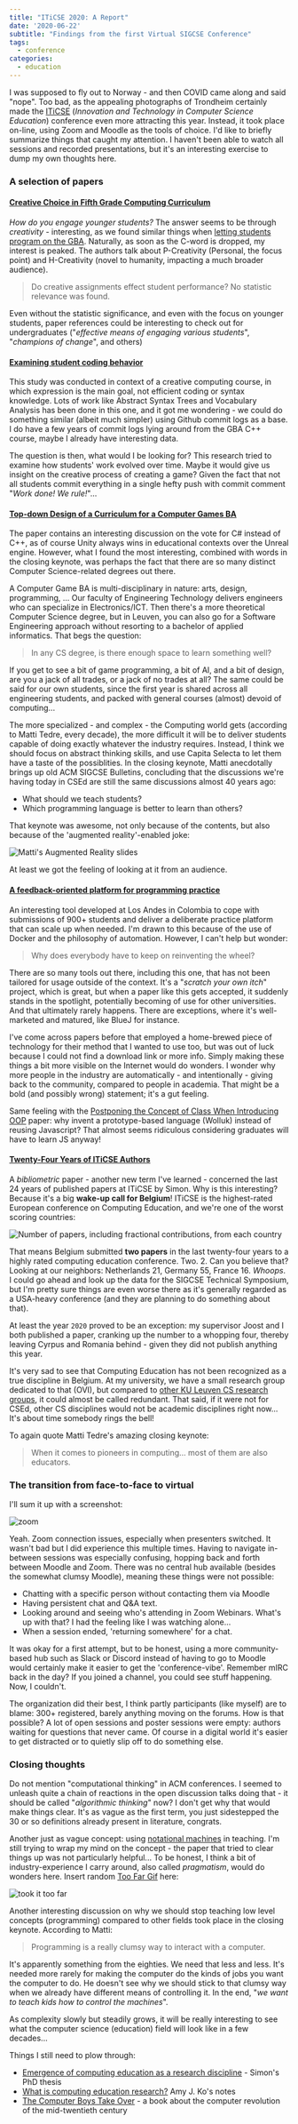 ```yaml
---
title: "ITiCSE 2020: A Report"
date: '2020-06-22'
subtitle: "Findings from the first Virtual SIGCSE Conference"
tags:
  - conference
categories:
  - education
---
```


I was supposed to fly out to Norway - and then COVID came along and said "nope". Too bad, as the appealing photographs of Trondheim certainly made the [ITiCSE](http://iticse.acm.org) (_Innovation and Technology in Computer Science Education_) conference even more attracting this year. Instead, it took place on-line, using Zoom and Moodle as the tools of choice. I'd like to briefly summarize things that caught my attention. I haven't been able to watch all sessions and recorded presentations, but it's an interesting exercise to dump my own thoughts here. 

### A selection of papers

#### [Creative Choice in Fifth Grade Computing Curriculum](https://dl.acm.org/doi/pdf/10.1145/3341525.3387405)

_How do you engage younger students?_ The answer seems to be through _creativity_ - interesting, as we found similar things when [letting students program on the GBA](/sigcse). Naturally, as soon as the C-word is dropped, my interest is peaked. The authors talk about P-Creativity (Personal, the focus point) and H-Creativity (novel to humanity, impacting a much broader audience). 

> Do creative assignments effect student performance? No statistic relevance was found. 

Even without the statistic significance, and even with the focus on younger students, paper references could be interesting to check out for undergraduates ("_effective means of engaging various students_", "_champions of change_", and others)

#### [Examining student coding behavior](https://dl.acm.org/doi/pdf/10.1145/3341525.3387408)

This study was conducted in context of a creative computing course, in which expression is the main goal, not efficient coding or syntax knowledge. Lots of work like Abstract Syntax Trees and Vocabulary Analysis has been done in this one, and it got me wondering - we could do something similar (albeit much simpler) using Github commit logs as a base. I do have a few years of commit logs lying around from the GBA C++ course, maybe I already have interesting data. 

The question is then, what would I be looking for? This research tried to examine how students' work evolved over time. Maybe it would give us insight on the creative process of creating a game? Given the fact that not all students commit everything in a single hefty push with commit comment "_Work done! We rule!_"... 

#### [Top-down Design of a Curriculum for a Computer Games BA](https://dl.acm.org/doi/pdf/10.1145/3341525.3387378)

The paper contains an interesting discussion on the vote for C# instead of C++, as of course Unity always wins in educational contexts over the Unreal engine. However, what I found the most interesting, combined with words in the closing keynote, was perhaps the fact that there are so many distinct Computer Science-related degrees out there. 

A Computer Game BA is multi-disciplinary in nature: arts, design, programming, ... Our faculty of Engineering Technology delivers engineers who can specialize in Electronics/ICT. Then there's a more theoretical Computer Science degree, but in Leuven, you can also go for a Software Engineering approach without resorting to a bachelor of applied informatics. That begs the question:

> In any CS degree, is there enough space to learn something well? 

If you get to see a bit of game programming, a bit of AI, and a bit of design, are you a jack of all trades, or a jack of no trades at all? The same could be said for our own students, since the first year is shared across all engineering students, and packed with general courses (almost) devoid of computing...  

The more specialized - and complex - the Computing world gets (according to Matti Tedre, every decade), the more difficult it will be to deliver students capable of doing exactly whatever the industry requires. Instead, I think we should focus on abstract thinking skills, and use Capita Selecta to let them have a taste of the possiblities. In the closing keynote, Matti anecdotally brings up old ACM SIGCSE Bulletins, concluding that the discussions we're having today in CSEd are still the same discussions almost 40 years ago:

- What should we teach students?
- Which programming language is better to learn than others?

That keynote was awesome, not only because of the contents, but also because of the 'augmented reality'-enabled joke:

![](../augmented.jpg "Matti's Augmented Reality slides")

At least we got the feeling of looking at it from an audience. 

#### [A feedback-oriented platform for programming practice](https://dl.acm.org/doi/pdf/10.1145/3341525.3393996)

An interesting tool developed at Los Andes in Colombia to cope with submissions of 900+ students and deliver a deliberate practice platform that can scale up when needed. I'm drawn to this because of the use of Docker and the philosophy of automation. However, I can't help but wonder:

> Why does everybody have to keep on reinventing the wheel?

There are so many tools out there, including this one, that has not been tailored for usage outside of the context. It's a "_scratch your own itch_" project, which is great, but when a paper like this gets accepted, it suddenly stands in the spotlight, potentially becoming of use for other universities. And that ultimately rarely happens. There are exceptions, where it's well-marketed and matured, like BlueJ for instance.

I've come across papers before that employed a home-brewed piece of technology for their method that I wanted to use too, but was out of luck because I could not find a download link or more info. Simply making these things a bit more visible on the Internet would do wonders. I wonder why more people in the industry are automatically - and intentionally - giving back to the community, compared to people in academia. That might be a bold (and possibly wrong) statement; it's a gut feeling. 

Same feeling with the [Postponing the Concept of Class When Introducing OOP](https://dl.acm.org/doi/pdf/10.1145/3341525.3387369) paper: why invent a prototype-based language (Wolluk) instead of reusing Javascript? That almost seems ridiculous considering graduates will have to learn JS anyway!

#### [Twenty-Four Years of ITiCSE Authors](https://dl.acm.org/doi/pdf/10.1145/3341525.3387387)

A _bibliometric_ paper - another new term I've learned - concerned the last 24 years of published papers at ITiCSE by Simon. Why is this interesting? Because it's a big **wake-up call for Belgium**! ITiCSE is the highest-rated European conference on Computing Education, and we're one of the worst scoring countries:

![Number of papers, including fractional contributions, from each country](../countries-iticse.jpg)

That means Belgium submitted **two papers** in the last twenty-four years to a highly rated computing education conference. Two. 2. Can you believe that? Looking at our neighbors: Netherlands 21, Germany 55, France 16. _Whoops_. I could go ahead and look up the data for the SIGCSE Technical Symposium, but I'm pretty sure things are even worse there as it's generally regarded as a USA-heavy conference (and they are planning to do something about that).

At least the year `2020` proved to be an exception: my supervisor Joost and I both published a paper, cranking up the number to a whopping four, thereby leaving Cyrpus and Romania behind - given they did not publish anything this year.

It's very sad to see that Computing Education has not been recognized as a true discipline in Belgium. At my university, we have a small research group dedicated to that (OVI), but compared to [other KU Leuven CS research groups](https://wms.cs.kuleuven.be/cs/onderzoek), it could almost be called redundant. That said, if it were not for CSEd, other CS disciplines would not be academic disciplines right now... It's about time somebody rings the bell! 

To again quote Matti Tedre's amazing closing keynote:

> When it comes to pioneers in computing... most of them are also educators. 

### The transition from face-to-face to virtual

I'll sum it up with a screenshot:

![zoom](../zoom.jpg)

Yeah. Zoom connection issues, especially when presenters switched. It wasn't bad but I did experience this multiple times. Having to navigate in-between sessions was especially confusing, hopping back and forth between Moodle and Zoom. There was no central hub available (besides the somewhat clumsy Moodle), meaning these things were not possible:

- Chatting with a specific person without contacting them via Moodle
- Having persistent chat and Q&A text. 
- Looking around and seeing who's attending in Zoom Webinars. What's up with that? I had the feeling like I was watching alone... 
- When a session ended, 'returning somewhere' for a chat.

It was okay for a first attempt, but to be honest, using a more community-based hub such as Slack or Discord instead of having to go to Moodle would certainly make it easier to get the 'conference-vibe'. Remember mIRC back in the day? If you joined a channel, you could see stuff happening. Now, I couldn't. 

The organization did their best, I think partly participants (like myself) are to blame: 300+ registered, barely anything moving on the forums. How is that possible? A lot of open sessions and poster sessions were empty: authors waiting for questions that never came. Of course in a digital world it's easier to get distracted or to quietly slip off to do something else.

### Closing thoughts

Do not mention "computational thinking" in ACM conferences. I seemed to unleash quite a chain of reactions in the open discussion talks doing that - it should be called "_algorithmic thinking_" now? I don't get why that would make things clear. It's as vague as the first term, you just sidestepped the 30 or so definitions already present in literature, congrats. 

Another just as vague concept: using [notational machines](https://www.felienne.com/archives/6375) in teaching. I'm still trying to wrap my mind on the concept - the paper that tried to clear things up was not particularly helpful... To be honest, I think a bit of industry-experience I carry around, also called _pragmatism_, would do wonders here. Insert random [Too Far Gif](https://tenor.com/view/the-office-steve-carell-michael-scott-too-far-road-trip-problems-gif-4412706) here:

![took it too far](../toofar.gif)

Another interesting discussion on why we should stop teaching low level concepts (programming) compared to other fields took place in the closing keynote. According to Matti:

> Programming is a really clumsy way to interact with a computer.

It's apparently something from the eighties. We need that less and less. It's needed more rarely for making the computer do the kinds of jobs you want the computer to do. He doesn't see why we should stick to that clumsy way when we already have different means of controlling it.  In the end, "_we want to teach kids how to control the machines_". 

As complexity slowly but steadily grows, it will be really interesting to see what the computer science (education) field will look like in a few decades... 

Things I still need to plow through:

- [Emergence of computing education as a research discipline](https://aaltodoc.aalto.fi/handle/123456789/18195) - Simon's PhD thesis
- [What is computing education research?](https://gist.github.com/amyjko/689837b8eefccb3a8a28ff0aa5300615) Amy J. Ko's notes
- [The Computer Boys Take Over](https://www.goodreads.com/book/show/9247209-the-computer-boys-take-over) - a book about the computer revolution of the mid-twentieth century
